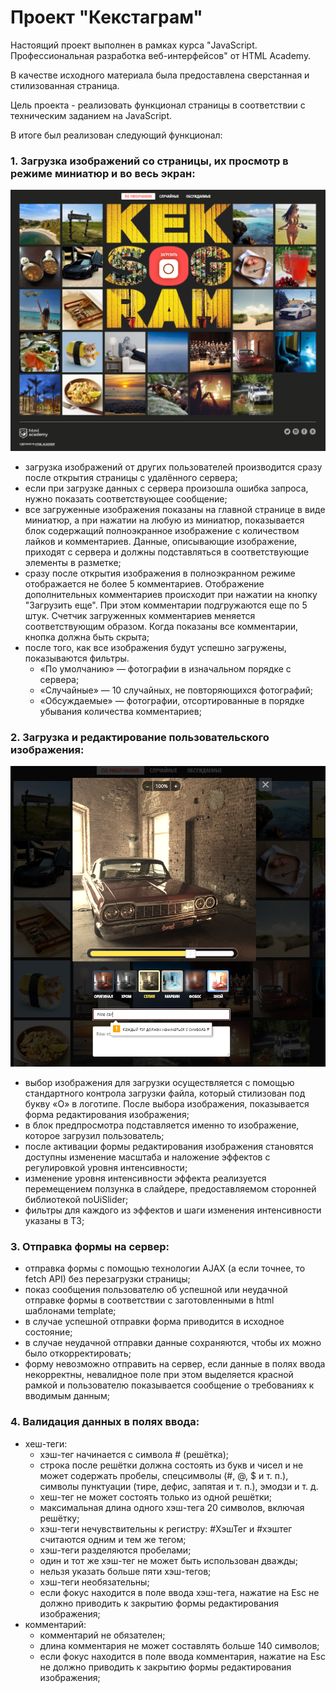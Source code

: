 # Проект "Кекстаграм"

Настоящий проект выполнен в рамках курса "JavaScript. Профессиональная разработка веб-интерфейсов" от HTML Academy.

В качестве исходного материала была предоставлена сверстанная и стилизованная страница.

Цель проекта - реализовать функционал страницы в соответствии с техническим заданием на JavaScript.

В итоге был реализован следующий функционал:

### 1. Загрузка изображений со страницы, их просмотр в режиме миниатюр и во весь экран:
![](./main-poster.PNG)
* загрузка изображений от других пользователей производится сразу после открытия страницы с удалённого сервера;
* если при загрузке данных с сервера произошла ошибка запроса, нужно показать соответствующее сообщение;
* все загруженные изображения показаны на главной странице в виде миниатюр, а при нажатии на любую из миниатюр, показывается блок содержащий полноэкранное изображение с количеством лайков и комментариев. Данные, описывающие изображение, приходят с сервера и должны подставляться в соответствующие элементы в разметке;
* сразу после открытия изображения в полноэкранном режиме отображается не более 5 комментариев. Отображение дополнительных комментариев происходит при нажатии на кнопку "Загрузить еще". При этом комментарии подгружаются еще по 5 штук. Счетчик загруженных комментариев меняется соответствующим образом. Когда показаны все комментарии, кнопка должна быть скрыта;
* после того, как все изображения будут успешно загружены, показываются фильтры.
    * «По умолчанию» — фотографии в изначальном порядке с сервера;
    * «Случайные» — 10 случайных, не повторяющихся фотографий;
    * «Обсуждаемые» — фотографии, отсортированные в порядке убывания количества комментариев;
### 2. Загрузка и редактирование пользовательского изображения:
![](./filters-poster.PNG)
* выбор изображения для загрузки осуществляется с помощью стандартного контрола загрузки файла, который стилизован под букву «О» в логотипе. После выбора изображения, показывается форма редактирования изображения;
* в блок предпросмотра подставляется именно то изображение, которое загрузил пользователь;
* после активации формы редактирования изображения становятся доступны изменение масштаба и наложение эффектов с регулировкой уровня интенсивности;
* изменение уровня интенсивности эффекта реализуется перемещением ползунка в слайдере, предоставляемом сторонней библиотекой noUiSlider;
* фильтры для каждого из эффектов и шаги изменения интенсивности указаны в ТЗ;
### 3. Отправка формы на сервер:
* отправка формы с помощью технологии AJAX (а если точнее, то fetch API) без перезагрузки страницы;
* показ сообщения пользователю об успешной или неудачной отправке формы в соответствии с заготовленными в html шаблонами template;
* в случае успешной отправки форма приводится в исходное состояние;
* в случае неудачной отправки данные сохраняются, чтобы их можно было откорректировать;
* форму невозможно отправить на сервер, если данные в полях ввода некорректны, невалидное поле при этом выделяется красной рамкой и пользователю показывается сообщение о требованиях к вводимым данным;
### 4. Валидация данных в полях ввода:
* хеш-теги:
    * хэш-тег начинается с символа # (решётка);
    * строка после решётки должна состоять из букв и чисел и не может содержать пробелы, спецсимволы (#, @, $ и т. п.), символы пунктуации (тире, дефис, запятая и т. п.), эмодзи и т. д.
    * хеш-тег не может состоять только из одной решётки;
    * максимальная длина одного хэш-тега 20 символов, включая решётку;
    * хэш-теги нечувствительны к регистру: #ХэшТег и #хэштег считаются одним и тем же тегом;
    * хэш-теги разделяются пробелами;
    * один и тот же хэш-тег не может быть использован дважды;
    * нельзя указать больше пяти хэш-тегов;
    * хэш-теги необязательны;
    * если фокус находится в поле ввода хэш-тега, нажатие на Esc не должно приводить к закрытию формы редактирования изображения;
* комментарий:
    * комментарий не обязателен;
    * длина комментария не может составлять больше 140 символов;
    * если фокус находится в поле ввода комментария, нажатие на Esc не должно приводить к закрытию формы редактирования изображения;
